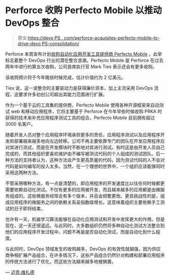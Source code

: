 # Perforce 收购 Perfecto Mobile 以推动 DevOps 整合

> 原文:[https://devo PS . com/perforce-acquisites-perfecto-mobile-to-drive-devo PS-consolidation/](https://devops.com/perforce-acquires-perfecto-mobile-to-drive-devops-consolidation/)

Perforce 本周宣布计划[收购自动化应用开发工具提供商 Perfecto Mobile](https://www.prnewswire.com/news-releases/clearlake-capital-backed-perforce-software-to-acquire-perfecto-mobile-300726603.html) ，此举标志着整个 DevOps 行业的潜在整合浪潮。Perfecto Mobile 是 Perforce 在过去两年中进行的第五次收购，公司首席执行官 Mark Ties 表示还会有更多收购。

该收购预计将于今年晚些时候完成，估计价值约为 2 亿美元。

Ties 说，这一波整合的主要驱动力是获得廉价资本，加上主流采用 DevOps 流程，这要求许多初创公司超出其能力范围进行扩展。

作为一个基于云的工具集的提供商，Perfecto Mobile 使用各种开源框架来自动测试 web 和移动应用程序，它将主要基于 Perforce 在今年早些时候收购 PRKA 时获得的技术来补充应用程序测试工具的组合。Perfecto Mobile 目前拥有超过 3000 名客户。

随着开发人员对整个应用程序环境承担更多的责任，应用程序测试以及应用程序开发和部署越来越多地向左边转移。公司不再主要依靠专门的团队在开发应用程序后对其进行测试，而是在开发模块时不断地对其进行测试。有时这是由开发人员自己完成的，而其他组织更喜欢维护由不编写被测试代码的个人组成的测试团队。后一种方法的支持者认为，这种方法会产生更高质量的代码，因为测试代码的人不会对代码是如何编写的投入太多。当然，在一个理想的世界中，一个组织应该能够同时采用这两种方法。

不管采用哪种方法，有一点是清楚的，即应用程序的开发速度比以往任何时候都更需要依赖自动化测试。不仅有更多的应用被开发，而且越来越多的应用都是由微服务组成的。这些微服务经常会有多个版本，并且会频繁更改。更具挑战性的是，组成应用程序的微服务之间的依赖关系呈指数级增长。这意味着组织主要依赖手工测试的日子即将结束。

也许有一天，机器学习算法能够在自动化应用测试和开发中发挥更大的作用。但是现在，这一天还很遥远。与此同时，大多数组织仍然将多种自动化测试方法整合到他们的应用程序开发过程中。问题不再是是否自动化测试，而是自动化到什么程度。

与此同时，DevOps 领域发生的收购越多，DevOps 的有效性就越强，因为供应商争相扩展产品组合，在许多情况下，这些产品组合仍然针对构建和部署应用程序的传统方法进行了优化，而这些方法越来越多地被搁置。

— [迈克·维扎德](https://devops.com/author/mike-vizard/)
